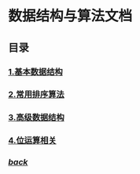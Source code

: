 # 数据结构与算法文档

## 目录

### [1.基本数据结构](./1.基本数据结构)

### [2.常用排序算法](./2.常用排序算法)

### [3.高级数据结构](./3.高级数据结构)

### [4.位运算相关](./4.位运算相关)


### [*back*](../)
